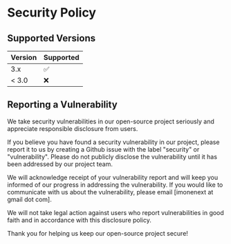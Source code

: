 # Security Policy

## Supported Versions

| Version | Supported          |
|---------|--------------------|
| 3.x     | :white_check_mark: |
| < 3.0   | :x:                |

## Reporting a Vulnerability

We take security vulnerabilities in our open-source project seriously and appreciate responsible disclosure from users.

If you believe you have found a security vulnerability in our project, please report it to us by creating a Github issue with the label "security" or "vulnerability". Please do not publicly disclose the vulnerability until it has been addressed by our project team.

We will acknowledge receipt of your vulnerability report and will keep you informed of our progress in addressing the vulnerability. If you would like to communicate with us about the vulnerability, please email [imonenext at gmail dot com].

We will not take legal action against users who report vulnerabilities in good faith and in accordance with this disclosure policy.

Thank you for helping us keep our open-source project secure!
